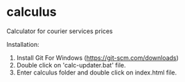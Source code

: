 # calculus

Calculator for courier services prices

Installation:

1. Install Git For Windows (https://git-scm.com/downloads)
2. Double click on 'calc-updater.bat' file.
3. Enter calculus folder and double click on index.html file.
